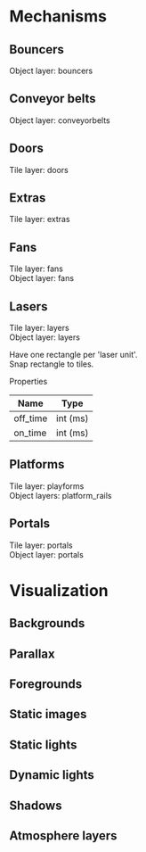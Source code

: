 # Mechanisms

## Bouncers

Object layer: bouncers

## Conveyor belts

Object layer: conveyorbelts

## Doors

Tile layer: doors


## Extras

Tile layer: extras


## Fans

Tile layer: fans   
Object layer: fans


## Lasers

Tile layer: layers  
Object layer: layers

Have one rectangle per 'laser unit'.  
Snap rectangle to tiles.

Properties

|Name|Type|
|-|-|
|off_time|int (ms)|
|on_time|int (ms)|


## Platforms

Tile layer: playforms  
Object layers: platform_rails

## Portals

Tile layer: portals  
Object layer: portals


# Visualization

## Backgrounds

## Parallax

## Foregrounds

## Static images

## Static lights

## Dynamic lights

## Shadows

## Atmosphere layers



